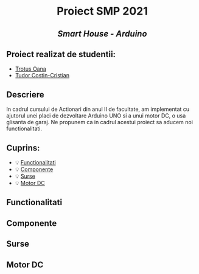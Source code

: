 #  <p align="center"> **Proiect SMP 2021** 
## <p align="center"> *Smart House - Arduino*

## Proiect realizat de studentii:
- [Trotus Oana](https://github.com/OanaTrotus)
- [Tudor Costin-Cristian](https://github.com/TudorCostinCristian)

## Descriere
In cadrul cursului de Actionari din anul II de facultate, am implementat cu ajutorul unei placi de dezvoltare Arduino UNO si a unui motor DC, o usa glisanta de garaj. Ne propunem ca in cadrul acestui proiect sa aducem noi functionalitati.

## Cuprins:
 - :bulb: [Functionalitati](#F)
 - :bulb: [Componente](#C)
 - :bulb: [Surse](#S)
 - :bulb: [Motor DC](#DC)

 ## Functionalitati <a name="D"></a>


 ## Componente      <a name="C"></a>
 ## Surse           <a name="S"></a>
 ## Motor DC        <a name="DC"></a>




